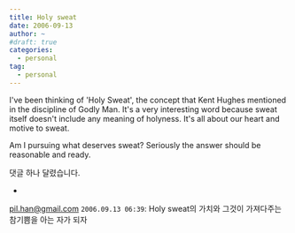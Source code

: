 ```yaml
---
title: Holy sweat
date: 2006-09-13
author: ~
#draft: true
categories:
  - personal
tag:
  - personal
---
```




I've been thinking of 'Holy Sweat', the concept that Kent Hughes mentioned in the discipline of Godly Man. It's a very interesting word because sweat itself doesn't include any meaning of holyness. It's all about our heart and motive to sweat.

Am I pursuing what deserves sweat?
Seriously the answer should be reasonable and ready.



 댓글 하나 달렸습니다.

- 
 pil.han@gmail.com `2006.09.13 06:39`: 
Holy sweat의 가치와 그것이 가져다주는 참기쁨을 아는 자가 되자




